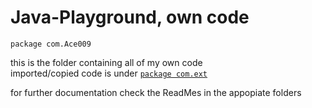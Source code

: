 # Java-Playground, own code
`package com.Ace009`

this is the folder containing all of my own code <br/>
imported/copied code is under [`package com.ext`](https://github.com/Zapdos333/Java-Playground/tree/main/com/ext/)

for further documentation check the ReadMes in the appopiate folders

